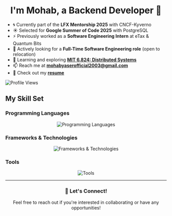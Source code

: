 # <div align="center">I'm Mohab, a Backend Developer 🚀</div>

- 🌀 Currently part of the **LFX Mentorship 2025** with CNCF-Kyverno  
- ☀️ Selected for **Google Summer of Code 2025** with PostgreSQL  
- ⚡ Previously worked as a **Software Engineering Intern** at eTax & Quantum Bits  
- 🤝 Actively looking for a **Full-Time Software Engineering role** (open to relocation)  
- 🌱 Learning and exploring **[MIT 6.824: Distributed Systems](https://www.youtube.com/playlist?list=PLrw6a1wE39_tb2fErI4-WkMbsvGQk9_UB)**  
- 📫 Reach me at **mohabyaserofficial2003@gmail.com**  
- 📢 Check out my [**resume**](https://drive.google.com/file/d/1XPV8ab7l5T3OnyRseQwZwncvXXWWdyLO/view?usp=sharing)  

![Profile Views](https://komarev.com/ghpvc/?username=Mohab96)

## My Skill Set

### Programming Languages
<div align="center">
<img src="https://skillicons.dev/icons?i=html,css,js,c,cpp,python,go" alt="Programming Languages" />
</div>

### Frameworks & Technologies
<div align="center">
<img src="https://skillicons.dev/icons?i=nodejs,django,react,docker,postgresql,mysql,redis" alt="Frameworks & Technologies" />
</div>

### Tools
<div align="center">
<img src="https://skillicons.dev/icons?i=git,linux,bash" alt="Tools" />
</div>

---

<div align="center">
<h3>💼 Let's Connect!</h3>
<p>Feel free to reach out if you're interested in collaborating or have any opportunities!</p>
</div>
